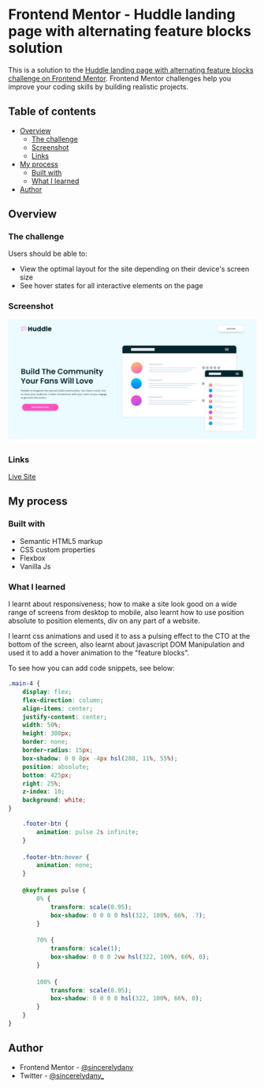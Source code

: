 # Frontend Mentor - Huddle landing page with alternating feature blocks solution

This is a solution to the [Huddle landing page with alternating feature blocks challenge on Frontend Mentor](https://www.frontendmentor.io/challenges/huddle-landing-page-with-alternating-feature-blocks-5ca5f5981e82137ec91a5100). Frontend Mentor challenges help you improve your coding skills by building realistic projects. 

## Table of contents

- [Overview](#overview)
  - [The challenge](#the-challenge)
  - [Screenshot](#screenshot)
  - [Links](#links)
- [My process](#my-process)
  - [Built with](#built-with)
  - [What I learned](#what-i-learned)
- [Author](#author)

## Overview

### The challenge

Users should be able to:

- View the optimal layout for the site depending on their device's screen size
- See hover states for all interactive elements on the page

### Screenshot

![](./images/screenshot.png)


### Links

[Live Site](https://sincerelydany.github.io/huddle-landing-page-with-alternating-feature-blocks-master/)

## My process

### Built with

- Semantic HTML5 markup
- CSS custom properties
- Flexbox
- Vanilla Js

### What I learned

I learnt about responsiveness; how to make a site look good on a wide range of screens from desktop to mobile, also learnt how to use position absolute to position elements, div on any part of a website.

I learnt css animations and used it to ass a pulsing effect to the CTO at the bottom of the screen, also learnt about javascript DOM Manipulation and used it to add a hover animation to the "feature blocks".

To see how you can add code snippets, see below:

```css
.main-4 {
    display: flex;
    flex-direction: column;
    align-items: center;
    justify-content: center;
    width: 50%;
    height: 300px;
    border: none;
    border-radius: 15px;
    box-shadow: 0 0 8px -4px hsl(208, 11%, 55%);
    position: absolute;
    bottom: 425px;
    right: 25%;
    z-index: 10;
    background: white;
}
```
```css
    .footer-btn {
        animation: pulse 2s infinite;
    }

    .footer-btn:hover {
        animation: none;
    }

    @keyframes pulse {
        0% {
            transform: scale(0.95);
            box-shadow: 0 0 0 0 hsl(322, 100%, 66%, .7);
        }

        70% {
            transform: scale(1);
            box-shadow: 0 0 0 2vw hsl(322, 100%, 66%, 0);
        }

        100% {
            transform: scale(0.95);
            box-shadow: 0 0 0 0 hsl(322, 100%, 66%, 0);
        }
    }
}
```

## Author

- Frontend Mentor - [@sincerelydany](https://www.frontendmentor.io/profile/sincerelydany)
- Twitter - [@sincerelydany_](https://www.twitter.com/sincerelydany_)
